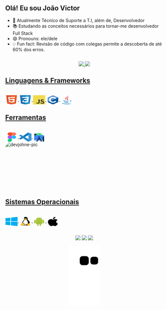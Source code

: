 ## Olá! Eu sou João Victor
- 🔭 Atualmente Técnico de Suporte a T.I, além de, Desenvolvedor
- 📚 Estudando as conceitos necessários para tornar-me desenvolvedor Full Stack
- 😄 Pronouns: ele/dele
- 💡 Fun fact: Revisão de código com colegas permite a descoberta de até 60% dos erros.

##

<div align="center">
  <a href="https://github.com/devjohne">
  <img height="150em" src="https://github-readme-stats.vercel.app/api?username=devjohne&show_icons=true&theme=ocean_dark&include_all_commits=true&count_private=true"/>
  <img height="150em" src="https://github-readme-stats.vercel.app/api/top-langs/?username=devjohne&layout=compact&langs_count=7&theme=ocean_dark"/>
</div>

<div style="display: flex; flex-direction: column;">
  <div style="block;">
    <h2>Linguagens & Frameworks</h2><br>
    <img align="center" alt="Rafa-HTML" height="30" width="40" src="https://raw.githubusercontent.com/devicons/devicon/master/icons/html5/html5-original.svg">
    <img align="center" alt="Rafa-CSS" height="30" width="40" src="https://raw.githubusercontent.com/devicons/devicon/master/icons/css3/css3-original.svg">
    <img align="center" alt="devjohne-JS" height="30" width="40" src="https://raw.githubusercontent.com/devicons/devicon/master/icons/javascript/javascript-original.svg" />
    <img align="center" alt="devjohne-C" height="30" width="40" src="https://raw.githubusercontent.com/devicons/devicon/master/icons/c/c-original.svg">
    <img align="center" alt="devjohne-Java" height="30" width="40" src="https://raw.githubusercontent.com/devicons/devicon/master/icons/java/java-original.svg" />
    
  </div>
  
  <div style="display:block">
    <h2>Ferramentas</h2><br>
    <img align="center" alt="devjohne-Figma" height="30" width="40" src="https://raw.githubusercontent.com/devicons/devicon/master/icons/figma/figma-original.svg">
    <img align="center" alt="devjohne-VsCode" height="30" width="40" src="https://raw.githubusercontent.com/devicons/devicon/master/icons/vscode/vscode-original.svg">
    <img align="center" alt="devjohne-AndroidStudio" height="30" width="40" src="https://raw.githubusercontent.com/devicons/devicon/master/icons/androidstudio/androidstudio-original.svg" />
  </div>
  
  
  <img align="right" alt="devjohne-pic" height="150" style="border-radius:20px;" src="https://media.giphy.com/media/qgQUggAC3Pfv687qPC/giphy.gif">
  
</div>
  
  <div>
    <h2>Sistemas Operacionais</h2><br>
    <img align="center" alt="devjohne-Windows" height="30" width="40" src="https://raw.githubusercontent.com/devicons/devicon/master/icons/windows8/windows8-original.svg" />
    <img align="center" alt="devjohne-Linux" height="30" width="40" src="https://raw.githubusercontent.com/devicons/devicon/master/icons/linux/linux-original.svg" />
    <img align="center" alt="devjohne-Android" height="30" width="40" src="https://raw.githubusercontent.com/devicons/devicon/master/icons/android/android-original.svg" />
    <img align="center" alt="devjohne-MacOS" height="30" width="40" src="https://raw.githubusercontent.com/devicons/devicon/master/icons/apple/apple-original.svg" /> <br>
  </div>

##

<div align="center">
<a href="https://www.linkedin.com/in/jvmscosta/" target="_blank"><img src="https://img.shields.io/badge/-LinkedIn-%230077B5?style=for-the-badge&logo=linkedin&logoColor=white" target="_blank"></a>
  <a href="https://instagram.com/xjohne_" target="_blank"><img src="https://img.shields.io/badge/-Instagram-%23E4405F?style=for-the-badge&logo=instagram&logoColor=white" target="_blank"></a>
  <a href = "mailto:joao.vms.costa@gmail.com"><img src="https://img.shields.io/badge/Gmail-D14836?style=for-the-badge&logo=gmail&logoColor=white" target="_blank"></a>
  
  ![Snake animation](https://github.com/rafaballerini/rafaballerini/blob/output/github-contribution-grid-snake.svg)
</div>
